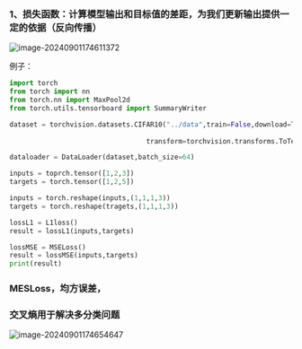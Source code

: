 ### 1、损失函数：计算模型输出和目标值的差距，为我们更新输出提供一定的依据（反向传播）

![image-20240901174611372](C:\Users\余鹏飞\AppData\Roaming\Typora\typora-user-images\image-20240901174611372.png)



例子：

```python
import torch
from torch import nn
from torch.nn import MaxPool2d
from torch.utils.tensorboard import SummaryWriter

dataset = torchvision.datasets.CIFAR10("../data",train=False,download=True,
                                       			           
                                  transform=torchvision.transforms.ToTensor())

dataloader = DataLoader(dataset,batch_size=64)

inputs = toprch.tensor([1,2,3])
targets = torch.tensor([1,2,5])

inputs = torch.reshape(inputs,(1,1,1,3))
targets = torch.reshape(tragets,(1,1,1,3))

lossL1 = L1loss()
result = lossL1(inputs,targets)

lossMSE = MSELoss()
result = lossMSE(inputs,targets)
print(result)
```

### MESLoss，均方误差，

### 交叉熵用于解决多分类问题

![image-20240901174654647](C:\Users\余鹏飞\AppData\Roaming\Typora\typora-user-images\image-20240901174654647.png)

